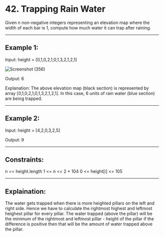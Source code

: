 # 42. Trapping Rain Water

Given n non-negative integers representing an elevation map where the width of each bar is 1, compute how much water it can trap after raining.

-----
Example 1:
-------

Input: height = [0,1,0,2,1,0,1,3,2,1,2,1]

![Screenshot (356)](https://github.com/Swetathakare/DSA-Java-Questions/assets/143093330/130daf83-57da-4567-8052-9011369bbebb)

Output: 6

Explanation: The above elevation map (black section) is represented by array [0,1,0,2,1,0,1,3,2,1,2,1]. In this case, 6 units of rain water (blue section) are being trapped.

---------
Example 2:
----------

Input: height = [4,2,0,3,2,5]

Output: 9
 
----------------
Constraints:
----------

n == height.length
1 <= n <= 2 * 104
0 <= height[i] <= 105

----------------
Explaination:
----------
The water gets trapped when there is more heighted pillars on the left and right side. Hence we have to calculate the rightmost highest and leftmost heighest pillar for every pillar. The water trapped (above the pillar) will be the minimum of the rightmost and leftmost pillar - height of the pillar if the difference is positive then that will be the amount of water trapped above the pillar.
